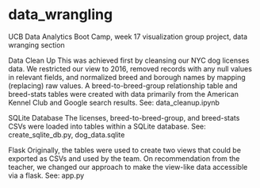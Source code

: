 # data_wrangling
UCB Data Analytics Boot Camp, week 17 visualization group project, data wranging section

Data Clean Up
This was achieved first by cleansing our NYC dog licenses data. We restricted our view to 2016, removed records with any null values in relevant fields, and normalized breed and borough names by mapping (replacing) raw values. A breed-to-breed-group relationship table and breed-stats tables were created with data primarily from the American Kennel Club and Google search results. 
See: data_cleanup.ipynb

SQLite Database
The licenses, breed-to-breed-group, and breed-stats CSVs were loaded into tables within a SQLite database.
See: create_sqlite_db.py, dog_data.sqlite

Flask
Originally, the tables were used to create two views that could be exported as CSVs and used by the team. On recommendation from the teacher, we changed our approach to make the view-like data accessible via a flask.
See: app.py